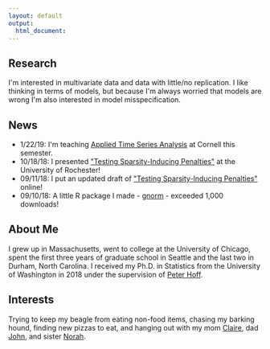 ```yaml
---
layout: default
output: 
  html_document:
---
```


Research
-------

I'm interested in multivariate data and data with little/no replication. I like thinking in terms of models, but because I'm always worried that models are wrong I'm also interested in model misspecification. 

## News
* 1/22/19: I'm teaching [Applied Time Series Analysis](https://maryclare.github.io/atsa) at Cornell this semester.
* 10/18/18: I presented ["Testing Sparsity-Inducing Penalties"](https://arxiv.org/pdf/1712.06230.pdf) at the University of Rochester!
* 09/11/18: I put an updated draft of ["Testing Sparsity-Inducing Penalties"](https://arxiv.org/pdf/1712.06230.pdf) online!
* 09/10/18: A little R package I made - [gnorm](https://cran.r-project.org/web/packages/gnorm/index.html) - exceeded 1,000 downloads!


## About Me

I grew up in Massachusetts, went to college at the University of Chicago, spent the first three years of graduate school in Seattle and the last two in Durham, North Carolina. I received my Ph.D. in Statistics from the University of Washington in 2018 under the supervision of [Peter Hoff](https://pdhoff.github.io).

## Interests

Trying to keep my beagle from eating non-food items, chasing my barking hound, finding new pizzas to eat, and hanging out with my mom [Claire](http://www.griffinink.com), dad [John](http://www.crai.com/expert/john-j-griffin), and sister [Norah](https://www.linkedin.com/in/norah-griffin-8451a4146).


